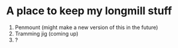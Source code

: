 # A place to keep my longmill stuff

1. Penmount (might make a new version of this in the future)
2. Tramming jig (coming up)
3. ?